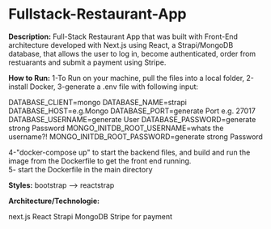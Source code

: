 # Fullstack-Restaurant-App

**Description:**
Full-Stack Restaurant App that was built with Front-End architecture developed with Next.js using React, a Strapi/MongoDB database, that allows the user to log in, become authenticated, order from restuarants and submit a payment using Stripe.  

**How to Run:**
1-To Run on your machine, pull the files into a local folder,
2-install Docker, 
3-generate a .env file with following input:

DATABASE_CLIENT=mongo
DATABASE_NAME=strapi
DATABASE_HOST=e.g.Mongo
DATABASE_PORT=generate Port e.g. 27017
DATABASE_USERNAME=generate User
DATABASE_PASSWORD=generate strong Password
MONGO_INITDB_ROOT_USERNAME=whats the username?!
MONGO_INITDB_ROOT_PASSWORD=generate strong Password

4-"docker-compose up"  to start the backend files, 
and build and run the image from the Dockerfile to get the front end running.  
5- start the  Dockerfile in the main directory



**Styles:**
bootstrap --> reactstrap



**Architecture/Technologie:**

next.js
React
Strapi
MongoDB
Stripe for payment
